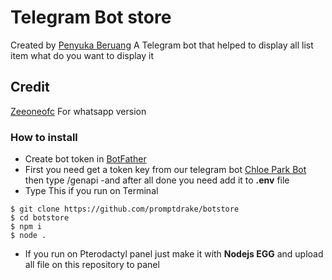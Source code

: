 # Telegram Bot store
Created by [Penyuka Beruang](https://t.me/penyukaberuang) 
A Telegram bot that helped to display all list item what do you want to display it

## Credit
[Zeeoneofc](https://replit.com/@zeeoneofc)
For whatsapp version

### How to install
- Create bot token in [BotFather](https://t.me/botfather)
- First you need get a token key from our telegram bot
[Chloe Park Bot](https://t.me/chloepark_bot) then type /genapi
-and after all done you need add it to **.env** file
- Type This if you run on Terminal
```
$ git clone https://github.com/promptdrake/botstore
$ cd botstore
$ npm i
$ node .
```

- If you run on Pterodactyl panel just make it with **Nodejs EGG** and upload all file on this repository to panel
